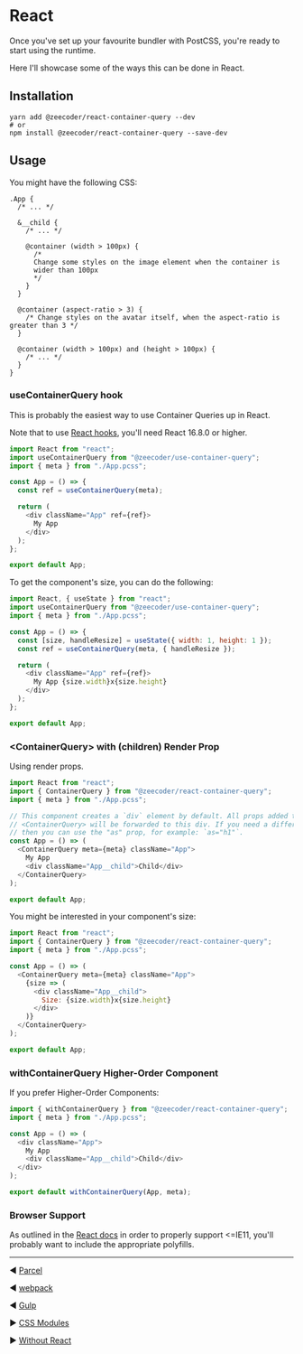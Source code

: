# React

Once you've set up your favourite bundler with PostCSS, you're ready to start
using the runtime.

Here I'll showcase some of the ways this can be done in React.

## Installation

```
yarn add @zeecoder/react-container-query --dev
# or
npm install @zeecoder/react-container-query --save-dev
```

## Usage

You might have the following CSS:

```pcss
.App {
  /* ... */

  &__child {
    /* ... */

    @container (width > 100px) {
      /*
      Change some styles on the image element when the container is
      wider than 100px
      */
    }
  }

  @container (aspect-ratio > 3) {
    /* Change styles on the avatar itself, when the aspect-ratio is greater than 3 */
  }

  @container (width > 100px) and (height > 100px) {
    /* ... */
  }
}
```

### useContainerQuery hook

This is probably the easiest way to use Container Queries up in React.

Note that to use [React hooks](https://reactjs.org/docs/hooks-intro.html), you'll
need React 16.8.0 or higher.

```js
import React from "react";
import useContainerQuery from "@zeecoder/use-container-query";
import { meta } from "./App.pcss";

const App = () => {
  const ref = useContainerQuery(meta);

  return (
    <div className="App" ref={ref}>
      My App
    </div>
  );
};

export default App;
```

To get the component's size, you can do the following:

```js
import React, { useState } from "react";
import useContainerQuery from "@zeecoder/use-container-query";
import { meta } from "./App.pcss";

const App = () => {
  const [size, handleResize] = useState({ width: 1, height: 1 });
  const ref = useContainerQuery(meta, { handleResize });

  return (
    <div className="App" ref={ref}>
      My App {size.width}x{size.height}
    </div>
  );
};

export default App;
```

### \<ContainerQuery\> with (children) Render Prop

Using render props.

```js
import React from "react";
import { ContainerQuery } from "@zeecoder/react-container-query";
import { meta } from "./App.pcss";

// This component creates a `div` element by default. All props added to
// <ContainerQuery> will be forwarded to this div. If you need a different tag,
// then you can use the "as" prop, for example: `as="h1"`.
const App = () => (
  <ContainerQuery meta={meta} className="App">
    My App
    <div className="App__child">Child</div>
  </ContainerQuery>
);

export default App;
```

You might be interested in your component's size:

```js
import React from "react";
import { ContainerQuery } from "@zeecoder/react-container-query";
import { meta } from "./App.pcss";

const App = () => (
  <ContainerQuery meta={meta} className="App">
    {size => (
      <div className="App__child">
        Size: {size.width}x{size.height}
      </div>
    )}
  </ContainerQuery>
);

export default App;
```

### withContainerQuery Higher-Order Component

If you prefer Higher-Order Components:

```js
import { withContainerQuery } from "@zeecoder/react-container-query";
import { meta } from "./App.pcss";

const App = () => (
  <div className="App">
    My App
    <div className="App__child">Child</div>
  </div>
);

export default withContainerQuery(App, meta);
```

### Browser Support

As outlined in the [React docs](https://reactjs.org/docs/javascript-environment-requirements.html)
in order to properly support <=IE11, you'll probably want to include the appropriate
polyfills.

---

◀️️ [Parcel](parcel.md)

◀️️ [webpack](webpack.md)

◀️️ [Gulp](gulp.md)

▶️ [CSS Modules](css-modules.md)

▶️ [Without React](without-react.md)
